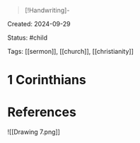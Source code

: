 > [!Handwriting]-

Created: 2024-09-29

Status: #child 

Tags: [[sermon]], [[church]], [[christianity]]

# 1 Corinthians









# References


![[Drawing 7.png]]
